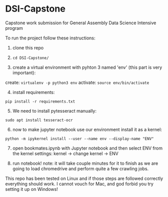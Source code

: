 # DSI-Capstone
Capstone work submission for General Assembly Data Science Intensive program


To run the project follow these instructions:

1. clone this repo 

2. `cd DSI-Capstone/`

3. create a virtual environment with pyhton 3 named 'env' (this part is very important):

create: `virtualenv -p python3 env`
activate: `source env/bin/activate`

4. install requirements: 

`pip install -r requirements.txt`

5. We need to install pytesseract manually:

`sudo apt install tesseract-ocr`

6. now to make jupyter notebook use our environment install it as a kernel:

`python -m ipykernel install --user --name env --display-name "ENV"`

7. open bookmates.ipynb with Jupyter notebook and then select ENV from the kernel settings: kernel -> change kernel -> ENV


8. run notebook! note: it will take couple minutes for it to finish as we are going to load chromedrive and perform quite a few crawling jobs.  


This repo has been tested on Linux and if those steps are followed correctly everything should work. I cannot vouch for Mac, and god forbid you try setting it up on Windows! 



